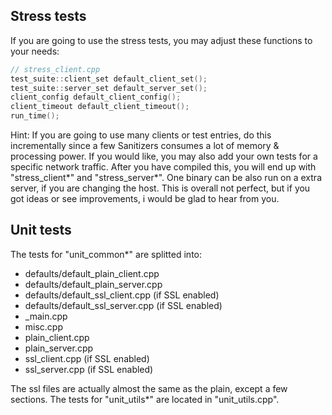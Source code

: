 ##  Stress tests
If you are going to use the stress tests, you may adjust these functions to your needs:
```cpp
// stress_client.cpp
test_suite::client_set default_client_set();
test_suite::server_set default_server_set();
client_config default_client_config();
client_timeout default_client_timeout();
run_time();
```
Hint: If you are going to use many clients or test entries, do this incrementally since a few Sanitizers consumes a lot of memory & processing power.
If you would like, you may also add your own tests for a specific network traffic.
After you have compiled this, you will end up with "stress_client*" and "stress_server*".
One binary can be also run on a extra server, if you are changing the host.
This is overall not perfect, but if you got ideas or see improvements, i would be glad to hear from you.

##  Unit tests
The tests for "unit_common*" are splitted into: 
- defaults/default_plain_client.cpp
- defaults/default_plain_server.cpp
- defaults/default_ssl_client.cpp (if SSL enabled)
- defaults/default_ssl_server.cpp (if SSL enabled)
- _main.cpp
- misc.cpp
- plain_client.cpp
- plain_server.cpp
- ssl_client.cpp (if SSL enabled)
- ssl_server.cpp (if SSL enabled)

The ssl files are actually almost the same as the plain, except a few sections.
The tests for "unit_utils*" are located in "unit_utils.cpp".